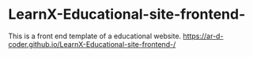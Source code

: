# LearnX-Educational-site-frontend-
This is a front end template of a educational website. 
https://ar-d-coder.github.io/LearnX-Educational-site-frontend-/
